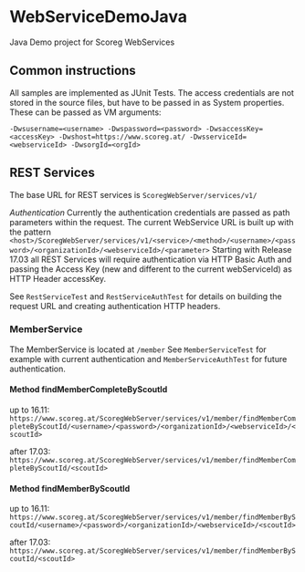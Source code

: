 # WebServiceDemoJava
Java Demo project for Scoreg WebServices

## Common instructions
All samples are implemented as JUnit Tests. The access credentials are not stored in the source files, but have to be passed in as System properties. These can be passed as VM arguments:
```
-Dwsusername=<username> -Dwspassword=<password> -DwsaccessKey=<accessKey> -Dwshost=https://www.scoreg.at/ -DwsserviceId=<webserviceId> -DwsorgId=<orgId>
```

## REST Services
The base URL for REST services is `ScoregWebServer/services/v1/`

*Authentication*
Currently the authentication credentials are passed as path parameters within the request. The current WebService URL is built up with the pattern `<host>/ScoregWebServer/services/v1/<service>/<method>/<username>/<password>/<organizationId>/<webserviceId>/<parameter>`
Starting with Release 17.03 all REST Services will require authentication via HTTP Basic Auth and passing the Access Key (new and different to the current webServiceId) as HTTP Header accessKey.

See `RestServiceTest` and `RestServiceAuthTest` for details on building the request URL and creating authentication HTTP headers. 

### MemberService
The MemberService is located at `/member`
See `MemberServiceTest` for example with current authentication and `MemberServiceAuthTest` for future authentication.
#### Method findMemberCompleteByScoutId
up to 16.11: `https://www.scoreg.at/ScoregWebServer/services/v1/member/findMemberCompleteByScoutId/<username>/<password>/<organizationId>/<webserviceId>/<scoutId>`

after 17.03: `https://www.scoreg.at/ScoregWebServer/services/v1/member/findMemberCompleteByScoutId/<scoutId>`

#### Method findMemberByScoutId
up to 16.11: `https://www.scoreg.at/ScoregWebServer/services/v1/member/findMemberByScoutId/<username>/<password>/<organizationId>/<webserviceId>/<scoutId>`

after 17.03: `https://www.scoreg.at/ScoregWebServer/services/v1/member/findMemberByScoutId/<scoutId>`
